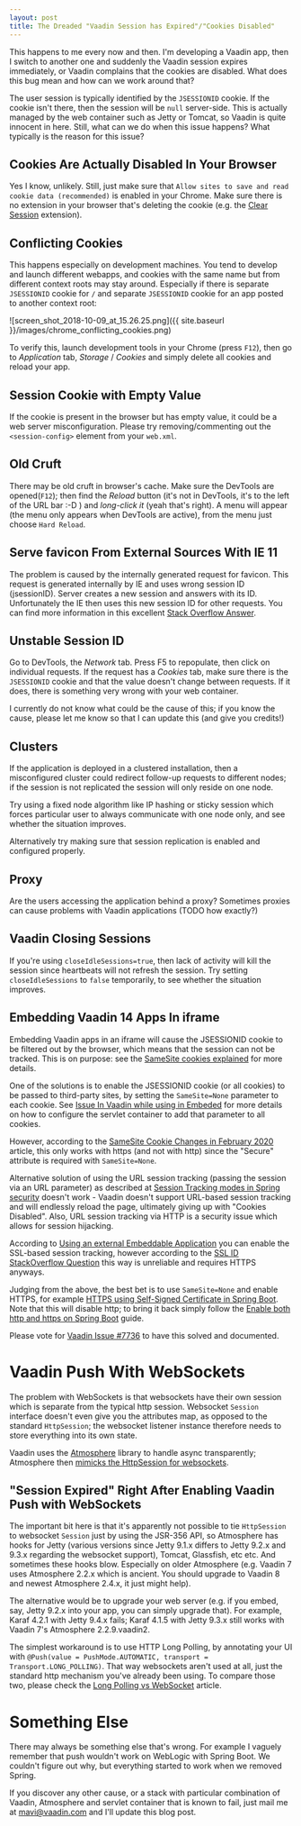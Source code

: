 ```yaml
---
layout: post
title: The Dreaded "Vaadin Session has Expired"/"Cookies Disabled"
---
```


This happens to me every now and then. I'm developing a Vaadin app, then
I switch to another one and suddenly the Vaadin session expires immediately,
or Vaadin complains that the cookies are disabled. What does this bug mean
and how can we work around that?

The user session is typically identified by the `JSESSIONID` cookie. If the
cookie isn't there, then the session will be `null` server-side. This is
actually managed by the web container such as Jetty or Tomcat, so Vaadin
is quite innocent in here. Still, what can we do when this issue happens?
What typically is the reason for this issue?

## Cookies Are Actually Disabled In Your Browser

Yes I know, unlikely. Still, just make sure that
`Allow sites to save and read cookie data (recommended)` is enabled in your Chrome.
Make sure there is no extension in your browser that's deleting the cookie
(e.g. the [Clear Session](https://chrome.google.com/webstore/detail/clear-session/maejjihldgmkjlfmgpgoebepjchengka) extension).

## Conflicting Cookies

This happens especially on development machines. You tend to develop and
launch different webapps, and cookies with the same name but from different
context roots may stay around. Especially if there is separate `JSESSIONID`
cookie for `/` and separate `JSESSIONID` cookie for an app posted to another context root:

![screen_shot_2018-10-09_at_15.26.25.png]({{ site.baseurl }}/images/chrome_conflicting_cookies.png)

To verify this, launch development tools in your Chrome (press `F12`), then
go to *Application* tab, *Storage* / *Cookies* and simply delete all cookies
and reload your app.

## Session Cookie with Empty Value

If the cookie is present in the browser but has empty value, it could be
a web server misconfiguration. Please try removing/commenting out the 
`<session-config>` element from your `web.xml`.

## Old Cruft

There may be old cruft in browser's cache. Make sure the DevTools are opened(`F12`);
then find the *Reload* button (it's not in DevTools, it's to the left of the URL bar :-D )
and *long-click it* (yeah that's right). A menu will appear (the menu only
appears when DevTools are active), from the menu just choose `Hard Reload`.

## Serve favicon From External Sources With IE 11

The problem is caused by the internally generated request for favicon.
This request is generated internally by IE and uses wrong session ID (jsessionID).
Server creates a new session and answers with its ID. Unfortunately the IE
then uses this new session ID for other requests. You can find more information
in this excellent [Stack Overflow Answer](https://stackoverflow.com/questions/40722395/vaadin-session-expired-immediately).

## Unstable Session ID

Go to DevTools, the *Network* tab. Press F5 to repopulate, then click on
individual requests. If the request has a *Cookies* tab, make sure there
is the `JSESSIONID` cookie and that the value doesn't change between requests.
If it does, there is something very wrong with your web container.

I currently do not know what could be the cause of this; if you know the
cause, please let me know so that I can update this (and give you credits!)

## Clusters

If the application is deployed in a clustered installation, then a misconfigured cluster
could redirect follow-up requests to different nodes; if the session is not replicated
the session will only reside on one node.

Try using a fixed node algorithm like IP hashing or sticky session which forces
particular user to always communicate with one node only, and see whether the situation
improves.

Alternatively try making sure that session replication is enabled and configured
properly.

## Proxy

Are the users accessing the application behind a proxy?
Sometimes proxies can cause problems with Vaadin applications (TODO how exactly?)

## Vaadin Closing Sessions

If you're using `closeIdleSessions=true`, then lack of activity will kill the
session since heartbeats will not refresh the session. Try setting `closeIdleSessions`
to `false` temporarily, to see whether the situation improves.

## Embedding Vaadin 14 Apps In iframe

Embedding Vaadin apps in an iframe will cause the JSESSIONID cookie to be filtered
out by the browser, which means that the session can not be tracked. This is on
purpose: see the [SameSite cookies explained](https://web.dev/samesite-cookies-explained/)
for more details.

One of the solutions is to enable the JSESSIONID cookie (or all cookies) to be passed to third-party sites,
by setting the `SameSite=None` parameter to each cookie.
See [Issue In Vaadin while using in Embeded](https://vaadin.com/forum/thread/18124830/issue-in-vaadin-while-using-in-embeded)
for more details on how to configure the servlet container to add that parameter to all cookies.

However, according to the [SameSite Cookie Changes in February 2020](https://blog.chromium.org/2020/02/samesite-cookie-changes-in-february.html)
article, this only works with https (and not with http) since the "Secure" attribute is required with `SameSite=None`.

Alternative solution of using the URL session tracking (passing the session via an URL parameter)
as described at [Session Tracking modes in Spring security](https://springhow.com/session-tracking-modes-in-spring-security/)
doesn't work - Vaadin doesn't support URL-based session tracking and will endlessly reload the page,
ultimately giving up with "Cookies Disabled". Also, URL session tracking via HTTP is
a security issue which allows for session hijacking.

According to [Using an external Embeddable Application](https://vaadin.com/docs/latest/flow/integrations/embedding/overview/#using-an-external-embeddable-application)
you can enable the SSL-based session tracking, however according to the [SSL ID StackOverflow Question](https://stackoverflow.com/questions/2817325/retrieve-ssl-session-id-in-asp-net/2885177#2885177)
this way is unreliable and requires HTTPS anyways.

Judging from the above, the best bet is to use `SameSite=None` and enable HTTPS,
for example [HTTPS using Self-Signed Certificate in Spring Boot](https://www.baeldung.com/spring-boot-https-self-signed-certificate).
Note that this will disable http; to bring it back simply follow
the [Enable both http and https on Spring Boot](../spring-boot-enable-http-https/) guide.

Please vote for [Vaadin Issue #7736](https://github.com/vaadin/flow/issues/7736)
to have this solved and documented.

# Vaadin Push With WebSockets

The problem with WebSockets is that websockets have their own session which
is separate from the typical http session. Websocket `Session` interface
doesn't even give you the attributes map, as opposed to the standard `HttpSession`;
the websocket listener instance therefore needs to store everything into its own state.

Vaadin uses the [Atmosphere](https://github.com/Atmosphere/atmosphere) library
to handle async transparently; Atmosphere then
[mimicks the HttpSession for websockets](https://github.com/Atmosphere/atmosphere/wiki/Enabling-HttpSession-Support).

## "Session Expired" Right After Enabling Vaadin Push with WebSockets

The important bit here is that it's apparently not possible to tie `HttpSession`
to websocket `Session` just by using the JSR-356 API, so Atmosphere has hooks
for Jetty (various versions since Jetty 9.1.x differs to Jetty 9.2.x and
9.3.x regarding the websocket support), Tomcat, Glassfish, etc etc. And
sometimes these hooks blow. Especially on older Atmosphere (e.g. Vaadin 7
uses Atmosphere 2.2.x which is ancient. You should upgrade to Vaadin 8 and
newest Atmosphere 2.4.x, it just might help).

The alternative would be to upgrade your web server (e.g. if you embed,
say, Jetty 9.2.x into your app, you can simply upgrade that). For example,
Karaf 4.2.1 with Jetty 9.4.x fails; Karaf 4.1.5 with Jetty 9.3.x still
works with Vaadin 7's Atmosphere 2.2.9.vaadin2.

The simplest workaround is to use HTTP Long Polling, by annotating your UI
with `@Push(value = PushMode.AUTOMATIC, transport = Transport.LONG_POLLING)`.
That way websockets aren't used at all, just the standard http mechanism
you've already been using. To compare those two, please check the
[Long Polling vs WebSocket](../long-polling-vs-websockets/) article.

# Something Else

There may always be something else that's wrong. For example I vaguely remember
that push wouldn't work on WebLogic with Spring Boot. We couldn't figure
out why, but everything started to work when we removed Spring.

If you discover any other cause, or a stack with particular combination of
Vaadin, Atmosphere and servlet container that is known to fail, just mail
me at mavi@vaadin.com and I'll update this blog post.
